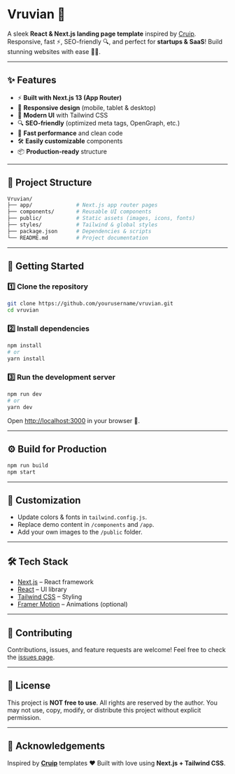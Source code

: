 # Vruvian 🚀

A sleek **React & Next.js landing page template** inspired by [Cruip](https://cruip.com).
Responsive, fast ⚡️, SEO-friendly 🔍, and perfect for **startups & SaaS**!
Build stunning websites with ease 🎨✨.

---

## ✨ Features

* ⚡️ **Built with Next.js 13 (App Router)**
* 📱 **Responsive design** (mobile, tablet & desktop)
* 🎨 **Modern UI** with Tailwind CSS
* 🔍 **SEO-friendly** (optimized meta tags, OpenGraph, etc.)
* 🚀 **Fast performance** and clean code
* 🛠️ **Easily customizable** components
* 📦 **Production-ready** structure

---

## 📂 Project Structure

```bash
Vruvian/
├── app/              # Next.js app router pages
├── components/       # Reusable UI components
├── public/           # Static assets (images, icons, fonts)
├── styles/           # Tailwind & global styles
├── package.json      # Dependencies & scripts
└── README.md         # Project documentation
```

---

## 🚀 Getting Started

### 1️⃣ Clone the repository

```bash
git clone https://github.com/yourusername/vruvian.git
cd vruvian
```

### 2️⃣ Install dependencies

```bash
npm install
# or
yarn install
```

### 3️⃣ Run the development server

```bash
npm run dev
# or
yarn dev
```

Open [http://localhost:3000](http://localhost:3000) in your browser 🚀.

---

## ⚙️ Build for Production

```bash
npm run build
npm start
```

---

## 🎨 Customization

* Update colors & fonts in `tailwind.config.js`.
* Replace demo content in `/components` and `/app`.
* Add your own images to the `/public` folder.

---

## 🛠️ Tech Stack

* [Next.js](https://nextjs.org/) – React framework
* [React](https://reactjs.org/) – UI library
* [Tailwind CSS](https://tailwindcss.com/) – Styling
* [Framer Motion](https://www.framer.com/motion/) – Animations (optional)

---

## 🤝 Contributing

Contributions, issues, and feature requests are welcome!
Feel free to check the [issues page](https://github.com/yourusername/vruvian/issues).

---

## 📜 License

This project is **NOT free to use**.
All rights are reserved by the author. You may not use, copy, modify, or distribute this project without explicit permission.

---

## 🙌 Acknowledgements

Inspired by **[Cruip](https://cruip.com/)** templates ❤️
Built with love using **Next.js + Tailwind CSS**.
